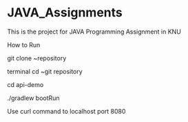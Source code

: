 # JAVA_Assignments
This is the project for JAVA Programming Assignment in KNU


How to Run

git clone ~repository

terminal
  cd ~git repository
  
  cd api-demo
  
  ./gradlew bootRun
  

Use curl command to localhost port 8080
